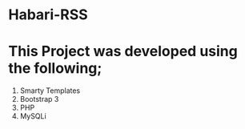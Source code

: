 # Habari-RSS

# This Project was developed using the following;
1. Smarty Templates
2. Bootstrap 3
3. PHP
4. MySQLi
